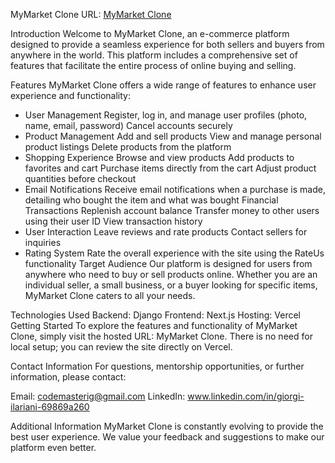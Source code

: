 MyMarket Clone
URL: [MyMarket Clone](https://mymarket-delta.vercel.app/)

Introduction
Welcome to MyMarket Clone, an e-commerce platform designed to provide a seamless experience for both sellers and buyers from anywhere in the world. This platform includes a comprehensive set of features that facilitate the entire process of online buying and selling.

Features
MyMarket Clone offers a wide range of features to enhance user experience and functionality:

* User Management
Register, log in, and manage user profiles (photo, name, email, password)
Cancel accounts securely
* Product Management
Add and sell products
View and manage personal product listings
Delete products from the platform
* Shopping Experience
Browse and view products
Add products to favorites and cart
Purchase items directly from the cart
Adjust product quantities before checkout
* Email Notifications
Receive email notifications when a purchase is made, detailing who bought the item and what was bought
Financial Transactions
Replenish account balance
Transfer money to other users using their user ID
View transaction history
* User Interaction
Leave reviews and rate products
Contact sellers for inquiries
* Rating System
Rate the overall experience with the site using the RateUs functionality
Target Audience
Our platform is designed for users from anywhere who need to buy or sell products online. Whether you are an individual seller, a small business, or a buyer looking for specific items, MyMarket Clone caters to all your needs.

Technologies Used
Backend: Django
Frontend: Next.js
Hosting: Vercel
Getting Started
To explore the features and functionality of MyMarket Clone, simply visit the hosted URL: MyMarket Clone. There is no need for local setup; you can review the site directly on Vercel.


Contact Information
For questions, mentorship opportunities, or further information, please contact:

Email: codemasterig@gmail.com
LinkedIn: www.linkedin.com/in/giorgi-ilariani-69869a260

Additional Information
MyMarket Clone is constantly evolving to provide the best user experience. We value your feedback and suggestions to make our platform even better.
